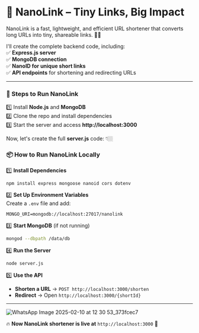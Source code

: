 # 🚀 NanoLink – Tiny Links, Big Impact  

NanoLink is a fast, lightweight, and efficient URL shortener that converts long URLs into tiny, shareable links. 🔗✨  

I'll create the complete backend code, including:  
✅ **Express.js server**  
✅ **MongoDB connection**  
✅ **NanoID for unique short links**  
✅ **API endpoints** for shortening and redirecting URLs  

---

### **📜 Steps to Run NanoLink**
1️⃣ Install **Node.js** and **MongoDB**  
2️⃣ Clone the repo and install dependencies  
3️⃣ Start the server and access **http://localhost:3000**  

Now, let's create the full **server.js** code: 👇🏼

### **📦 How to Run NanoLink Locally**
1️⃣ **Install Dependencies**  
```sh
npm install express mongoose nanoid cors dotenv
```

2️⃣ **Set Up Environment Variables**  
Create a `.env` file and add:  
```env
MONGO_URI=mongodb://localhost:27017/nanolink
```

3️⃣ **Start MongoDB** (if not running)  
```sh
mongod --dbpath /data/db
```

4️⃣ **Run the Server**  
```sh
node server.js
```

5️⃣ **Use the API**
- **Shorten a URL** → `POST http://localhost:3000/shorten`
- **Redirect** → Open `http://localhost:3000/{shortId}`  

---
![WhatsApp Image 2025-02-10 at 12 30 53_373fcec7](https://github.com/user-attachments/assets/6202755c-358f-4ae4-a7e5-bfdea6232a75)

🔥 **Now NanoLink shortener is live at** `http://localhost:3000` 🚀  

